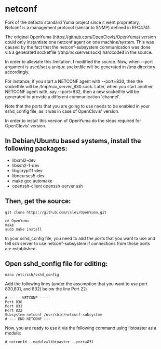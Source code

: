 netconf
=======

Fork of the defacto standard Yuma project since it went proprietary.  Netconf is a management protocol (similar to SNMP) defined in RFC4741.

The original OpenYuma (https://github.com/OpenClovis/OpenYuma) version could only instantiate one netconf agent on one machine/system.
This was caused by the fact that the netconf-subsystem communication was done via 
a generated socketfile (/tmp/ncxserver.sock) hardcoded in the source.

In order to alleviate this limitation, I modified the source.
Now, when --port argument is used/set a unique socketfile will be generated in /tmp 
directory accordingly.

For instance, if you start a NETCONF agent with --port=830, then the socketfile will
be /tmp/ncx_server_830.sock.
Later, when you start another NETCONF agent with, say --port=832, then a new socketfile 
will be generated to provide a different communication 'channel'.

Note that the ports that you are going to use needs to be enabled in your sshd_config file, as it was in case of OpenClovis' version.

In order to install this version of OpenYuma do the steps required for OpenClovis' version.


In Debian/Ubuntu based systems, install the following packages:
-------
 - libxml2-dev 
 - libssh2-1-dev 
 - libgcrypt11-dev 
 - libncurses5-dev 
 - make gcc automake 
 - openssh-client openssh-server ssh

Then, get the source:
-------
    git clone https://github.com/cslev/OpenYuma.git

    cd OpenYuma
    make
    sudo make install

In your sshd_config file, you need to add the ports that you want to use and tell
ssh server to use netconf-subsystem if connections from those ports are established.

Open sshd_config file for editing:
-------
    nano /etc/ssh/sshd_config

Add the following lines (under the assumption that you want to use port 830,831, and 832)
below the line Port 22:

    # ----- NETCONF -----
    Port 830
    Port 831
    Port 832
    Subsystem netconf /usr/sbin/netconf-subsystem
    # --- END NETCONF ---

Now, you are ready to use it via the following command using libtoaster as a module:   

    # netconfd --module=libtoaster --port=831




